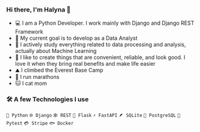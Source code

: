 ### Hi there, I'm Halyna 👋 

- 💻 I am a Python Developer. I work mainly with Django and Django REST Framework
- 🎯 My current goal is to develop as a Data Analyst
- 🔭 I actively study everything related to data processing and analysis, actually about Machine Learning
- 🌱 I like to create things that are convenient, reliable, and look good. I love it when they bring real benefits and make life easier
- ⛰️ I climbed the Everest Base Camp
- 👟 I run marathons
- 🐱 I cat mom

### 🛠️ A few Technologies I use
`🐍 Python` `🌐 Django` `🕸️ REST` `🧪 Flask` `⚡ FastAPI` `🪶 SQLite` `🐘 PostgreSQL` `🔧 Pytest` `💳 Stripe` `🐟 Docker` 
